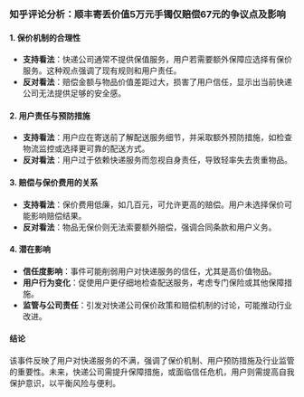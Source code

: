 ### 知乎评论分析：顺丰寄丢价值5万元手镯仅赔偿67元的争议点及影响

#### 1. **保价机制的合理性**
- **支持看法**：快递公司通常不提供保值服务，用户若需要额外保障应选择有保价服务。这种观点强调了现有规则和用户责任。
- **反对看法**：赔偿金额与物品价值差距过大，损害了用户信任，显示出当前快递公司无法提供足够的安全感。

#### 2. **用户责任与预防措施**
- **支持看法**：用户应在寄送前了解配送服务细节，并采取额外预防措施，如检查物流监控或选择更可靠的配送方式。
- **反对看法**：用户过于依赖快递服务而忽视自身责任，导致轻率失去贵重物品。

#### 3. **赔偿与保价费用的关系**
- **支持看法**：保价费用低廉，如几百元，可允许更高的赔偿。用户未选择保价可能影响赔偿结果。
- **反对看法**：物品无保价则无法索要额外赔偿，强调合同条款和用户义务。

#### 4. **潜在影响**
- **信任度影响**：事件可能削弱用户对快递服务的信任，尤其是高价值物品。
- **用户行为变化**：促使用户更仔细地检查配送服务，考虑专门保险或其他保障措施。
- **监管与公司责任**：引发对快递公司保价政策和赔偿机制的讨论，可能推动行业改进。

#### 结论
该事件反映了用户对快递服务的不满，强调了保价机制、用户预防措施及行业监管的重要性。未来，快递公司需提升保障措施，或面临信任危机，用户则需提高自我保护意识，以平衡风险与便利。